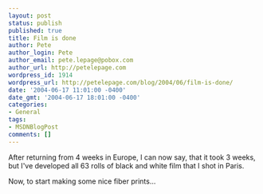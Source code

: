 ```yaml
---
layout: post
status: publish
published: true
title: Film is done
author: Pete
author_login: Pete
author_email: pete.lepage@pobox.com
author_url: http://petelepage.com
wordpress_id: 1914
wordpress_url: http://petelepage.com/blog/2004/06/film-is-done/
date: '2004-06-17 11:01:00 -0400'
date_gmt: '2004-06-17 18:01:00 -0400'
categories:
- General
tags:
- MSDNBlogPost
comments: []
---
```

<p>After returning from 4 weeks in Europe, I can now say, that it took 3 weeks, but I've developed all 63 rolls of black and white film that I shot in Paris.</p>
<p>Now, to start making some nice fiber prints...</p>
